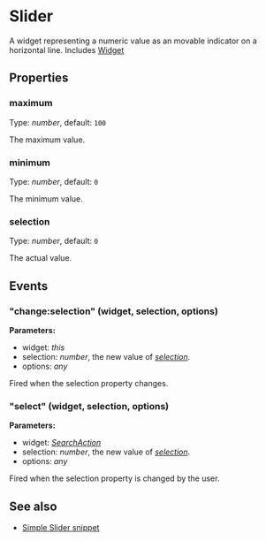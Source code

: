 ---
---
# Slider

A widget representing a numeric value as an movable indicator on a horizontal line.
Includes [Widget](Widget.md)

## Properties

### maximum

Type: *number*, default: `100`

The maximum value.

### minimum

Type: *number*, default: `0`

The minimum value.

### selection

Type: *number*, default: `0`

The actual value.


## Events

### "change:selection" (widget, selection, options)

**Parameters:**

- widget: *this*
- selection: *number*, the new value of *[selection](#selection)*.
- options: *any*

Fired when the selection property changes.


### "select" (widget, selection, options)

**Parameters:**

- widget: *[SearchAction](SearchAction.md)*
- selection: *number*, the new value of *[selection](#selection)*.
- options: *any*

Fired when the selection property is changed by the user.



## See also

- [Simple Slider snippet](https://github.com/eclipsesource/tabris-js/blob/v1.9.0/snippets/slider/slider.js)
